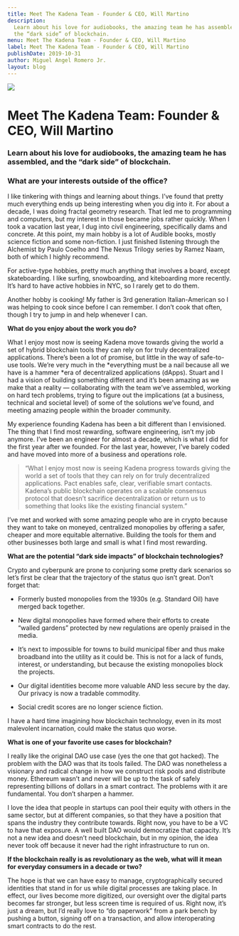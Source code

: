 ```yaml
---
title: Meet The Kadena Team - Founder & CEO, Will Martino
description:
  Learn about his love for audiobooks, the amazing team he has assembled, and
  the “dark side” of blockchain.
menu: Meet The Kadena Team - Founder & CEO, Will Martino
label: Meet The Kadena Team - Founder & CEO, Will Martino
publishDate: 2019-10-31
author: Miguel Angel Romero Jr.
layout: blog
---
```


![](/assets/blog/1_XhGJM7IRmpSerlCjrnIKoQ.webp)

# Meet The Kadena Team: Founder & CEO, Will Martino

### Learn about his love for audiobooks, the amazing team he has assembled, and the “dark side” of blockchain.

### What are your interests outside of the office?

I like tinkering with things and learning about things. I’ve found that pretty
much everything ends up being interesting when you dig into it. For about a
decade, I was doing fractal geometry research. That led me to programming and
computers, but my interest in those became jobs rather quickly. When I took a
vacation last year, I dug into civil engineering, specifically dams and
concrete. At this point, my main hobby is a lot of Audible books, mostly science
fiction and some non-fiction. I just finished listening through the Alchemist by
Paulo Coelho and The Nexus Trilogy series by Ramez Naam, both of which I highly
recommend.

For active-type hobbies, pretty much anything that involves a board, except
skateboarding. I like surfing, snowboarding, and kiteboarding more recently.
It’s hard to have active hobbies in NYC, so I rarely get to do them.

Another hobby is cooking! My father is 3rd generation Italian-American so I was
helping to cook since before I can remember. I don’t cook that often, though I
try to jump in and help whenever I can.

**What do you enjoy about the work you do?**

What I enjoy most now is seeing Kadena move towards giving the world a set of
hybrid blockchain tools they can rely on for truly decentralized applications.
There’s been a lot of promise, but little in the way of safe-to-use tools. We’re
very much in the *everything must be a nail because all we have is a hammer *era
of decentralized applications (dApps). Stuart and I had a vision of building
something different and it’s been amazing as we make that a reality —
collaborating with the team we’ve assembled, working on hard tech problems,
trying to figure out the implications (at a business, technical and societal
level) of some of the solutions we’ve found, and meeting amazing people within
the broader community.

My experience founding Kadena has been a bit different than I envisioned. The
thing that I find most rewarding, software engineering, isn’t my job anymore.
I’ve been an engineer for almost a decade, which is what I did for the first
year after we founded. For the last year, however, I’ve barely coded and have
moved into more of a business and operations role.

> “What I enjoy most now is seeing Kadena progress towards giving the world a
> set of tools that they can rely on for truly decentralized applications. Pact
> enables safe, clear, verifiable smart contacts. Kadena’s public blockchain
> operates on a scalable consensus protocol that doesn’t sacrifice
> decentralization or return us to something that looks like the existing
> financial system.”

I’ve met and worked with some amazing people who are in crypto because they want
to take on moneyed, centralized monopolies by offering a safer, cheaper and more
equitable alternative. Building the tools for them and other businesses both
large and small is what I find most rewarding.

**What are the potential “dark side impacts” of blockchain technologies?**

Crypto and cyberpunk are prone to conjuring some pretty dark scenarios so let’s
first be clear that the trajectory of the status quo isn’t great. Don’t forget
that:

- Formerly busted monopolies from the 1930s (e.g. Standard Oil) have merged back
  together.

- New digital monopolies have formed where their efforts to create “walled
  gardens” protected by new regulations are openly praised in the media.

- It’s next to impossible for towns to build municipal fiber and thus make
  broadband into the utility as it could be. This is not for a lack of funds,
  interest, or understanding, but because the existing monopolies block the
  projects.

- Our digital identities become more valuable AND less secure by the day. Our
  privacy is now a tradable commodity.

- Social credit scores are no longer science fiction.

I have a hard time imagining how blockchain technology, even in its most
malevolent incarnation, could make the status quo worse.

**What is one of your favorite use cases for blockchain?**

I really like the original DAO use case (yes the one that got hacked). The
problem with the DAO was that its tools failed. The DAO was nonetheless a
visionary and radical change in how we construct risk pools and distribute
money. Ethereum wasn’t and never will be up to the task of safely representing
billions of dollars in a smart contract. The problems with it are fundamental.
You don’t sharpen a hammer.

I love the idea that people in startups can pool their equity with others in the
same sector, but at different companies, so that they have a position that spans
the industry they contribute towards. Right now, you have to be a VC to have
that exposure. A well built DAO would democratize that capacity. It’s not a new
idea and doesn’t need blockchain, but in my opinion, the idea never took off
because it never had the right infrastructure to run on.

**If the blockchain really is as revolutionary as the web, what will it mean for
everyday consumers in a decade or two?**

The hope is that we can have easy to manage, cryptographically secured
identities that stand in for us while digital processes are taking place. In
effect, our lives become more digitized, our oversight over the digital parts
becomes far stronger, but less screen time is required of us. Right now, it’s
just a dream, but I’d really love to “do paperwork” from a park bench by pushing
a button, signing off on a transaction, and allow interoperating smart contracts
to do the rest.
